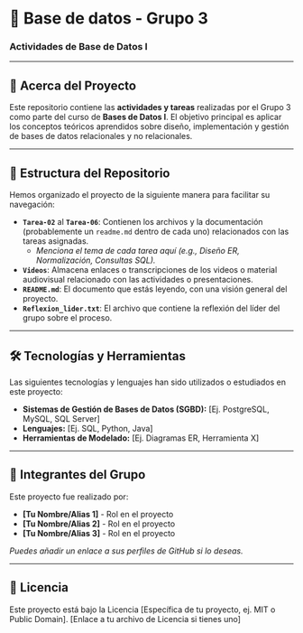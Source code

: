 # 💾 Base de datos - Grupo 3

### Actividades de Base de Datos I

---

## 🚀 Acerca del Proyecto

Este repositorio contiene las **actividades y tareas** realizadas por el Grupo 3 como parte del curso de **Bases de Datos I**. El objetivo principal es aplicar los conceptos teóricos aprendidos sobre diseño, implementación y gestión de bases de datos relacionales y no relacionales.

---

## 📁 Estructura del Repositorio

Hemos organizado el proyecto de la siguiente manera para facilitar su navegación:

* **`Tarea-02`** al **`Tarea-06`**: Contienen los archivos y la documentación (probablemente un `readme.md` dentro de cada uno) relacionados con las tareas asignadas.
    * *Menciona el tema de cada tarea aquí (e.g., Diseño ER, Normalización, Consultas SQL).*
* **`Videos`**: Almacena enlaces o transcripciones de los videos o material audiovisual relacionado con las actividades o presentaciones.
* **`README.md`**: El documento que estás leyendo, con una visión general del proyecto.
* **`Reflexion_lider.txt`**: El archivo que contiene la reflexión del líder del grupo sobre el proceso.

---

## 🛠️ Tecnologías y Herramientas

Las siguientes tecnologías y lenguajes han sido utilizados o estudiados en este proyecto:

* **Sistemas de Gestión de Bases de Datos (SGBD):** [Ej. PostgreSQL, MySQL, SQL Server]
* **Lenguajes:** [Ej. SQL, Python, Java]
* **Herramientas de Modelado:** [Ej. Diagramas ER, Herramienta X]

---

## 👥 Integrantes del Grupo

Este proyecto fue realizado por:

* **[Tu Nombre/Alias 1]** - Rol en el proyecto
* **[Tu Nombre/Alias 2]** - Rol en el proyecto
* **[Tu Nombre/Alias 3]** - Rol en el proyecto

*Puedes añadir un enlace a sus perfiles de GitHub si lo deseas.*

---

## 📜 Licencia

Este proyecto está bajo la Licencia [Específica de tu proyecto, ej. MIT o Public Domain].
[Enlace a tu archivo de Licencia si tienes uno]
